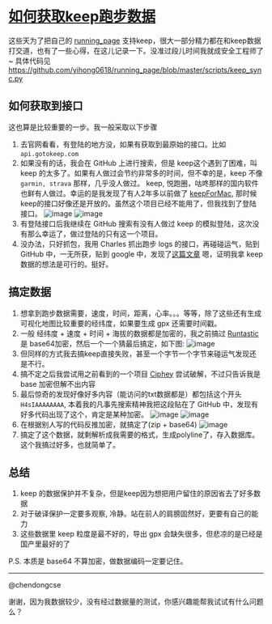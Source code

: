# [如何获取keep跑步数据](https://github.com/yihong0618/gitblog/issues/191)

这些天为了把自己的 [running_page](https://github.com/yihong0618/running_page) 支持keep，很大一部分精力都在和keep数据打交道，也有了一些心得，在这儿记录一下。没准过段儿时间我就成安全工程师了~
具体代码见 https://github.com/yihong0618/running_page/blob/master/scripts/keep_sync.py

## 如何获取到接口
这也算是比较重要的一步。我一般采取以下步骤
1. 去官网看看，有登陆的地方没，如果有获取到最原始的接口。比如 `api.gotokeep.com`
2. 如果没有的话，我会在 GitHub 上进行搜索，但是 keep这个遇到了困难，叫 keep 的太多了。如果有人做过会节约非常多的时间，但不幸的是，keep 不像 `garmin, strava` 那样，几乎没人做过。 keep, 悦跑圈，咕咚那样的国内软件也鲜有人做过。幸运的是我发现了有人2年多以前做了 [keepForMac](https://github.com/wodewone/keepForMac), 那时候keep的接口好像还是开放的。虽然这个项目已经不能用了，但我找到了登陆接口。
![image](https://user-images.githubusercontent.com/15976103/96837336-d5c4af00-1478-11eb-89d1-7219bda8407a.png)
![image](https://user-images.githubusercontent.com/15976103/96832936-2be22400-1472-11eb-81ee-94f148291c60.png)
3. 有登陆接口后我继续在 GitHub 搜索有没有人做过 keep 的模拟登陆，这次没有那么幸运了，做过登陆的只有这一个项目。
4. 没办法，只好抓包，我用 Charles 抓出跑步 logs 的接口，再碰碰运气，贴到 GitHub 中，一无所获，贴到 google 中，发现了[这篇文章](https://www.kai666666.top/2020/07/14/Keep-APP%E6%8A%80%E6%9C%AF%E7%A0%94%E7%A9%B6/) 嗯，证明我拿 keep 数据的想法是可行的。挺好。
## 搞定数据

1. 想拿到跑步数据需要，速度，时间，距离，心率。。。等等，除了这些还有生成可视化地图比较重要的经纬度，如果要生成 gpx 还需要时间戳。
2. 一般 经纬度 + 速度 + 时间 + 海拔的数据都是加密的，我之前搞过 [Runtastic](https://github.com/yihong0618/Runtastic) 是 base64加密，然后一个一个猜最后搞定，如下图:
![image](https://user-images.githubusercontent.com/15976103/96838254-3bfe0180-147a-11eb-9ae5-02d461f74d7e.png)
3. 但同样的方式我去搞keep直接失败，甚至一个字节一个字节来碰运气发现还是不行。
4. 搞不定之后我尝试用之前看到的一个项目 [Ciphey](https://github.com/Ciphey/Ciphey) 尝试破解，不过只告诉我是 base 加密但解不出内容
5. 最后惊奇的发现好像好多内容（能访问的txt数据都是）都包括这个开头 `H4sIAAAAAAAA`, 本着我的凡事先搜索精神我把这段贴在了 GitHub 中，发现有好多代码出现了这个，肯定是某种加密。
![image](https://user-images.githubusercontent.com/15976103/96839102-4cfb4280-147b-11eb-8b39-26bcbf9e2c94.png)
![image](https://user-images.githubusercontent.com/15976103/96839186-69977a80-147b-11eb-88f0-a23e6fb173c8.png)
6. 在根据别人写的代码反推加密，就搞定了(zip + base64)
![image](https://user-images.githubusercontent.com/15976103/96839309-977cbf00-147b-11eb-8629-274a263ff661.png)
7. 搞定了这个数据，就剩解析成我需要的格式，生成polyline了，存入数据库。这个我搞过好多，也就简单了。
## 总结
1. keep 的数据保护并不复杂，但是keep因为想把用户留住的原因省去了好多数据
2. 对于破译保护一定要多观察, 冷静。站在前人的肩膀固然好，更要有自己的能力
3. 这些数据里 keep 粒度是最不好的，导出 gpx 会缺失很多，但悲凉的是已经是国产里最好的了

P.S. 本质是 base64 不算加密，做数据编码一定要记住。

---

@chendongcse 

谢谢，因为我数据较少，没有经过数据量的测试，你感兴趣能帮我试试有什么问题么？
